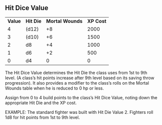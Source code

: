 ## Hit Dice Value

|  |  |  |  |
| --- | --- | --- | --- |
| **Value** | **Hit Die** | **Mortal Wounds** | **XP Cost** |
| 4 | (d12) | +8 | 2000 |
| 3 | (d10) | +6 | 1500 |
| 2 | d8 | +4 | 1000 |
| 1 | d6 | +2 | 500 |
| 0 | d4 | 0 | 0 |

The Hit Dice Value determines the Hit Die the class uses from 1st to 9th level. (A class’s hit points increase after 9th level based on its saving throw progression). It also provides a modifier to the class’s rolls on the Mortal Wounds table when he is reduced to 0 hp or less.

Assign from 0 to 4 build points to the class’s Hit Dice Value, noting down the appropriate Hit Die and the XP cost.

EXAMPLE: The standard fighter was built with Hit Die Value 2. Fighters roll 1d8 for hit points from 1st to 9th level.
